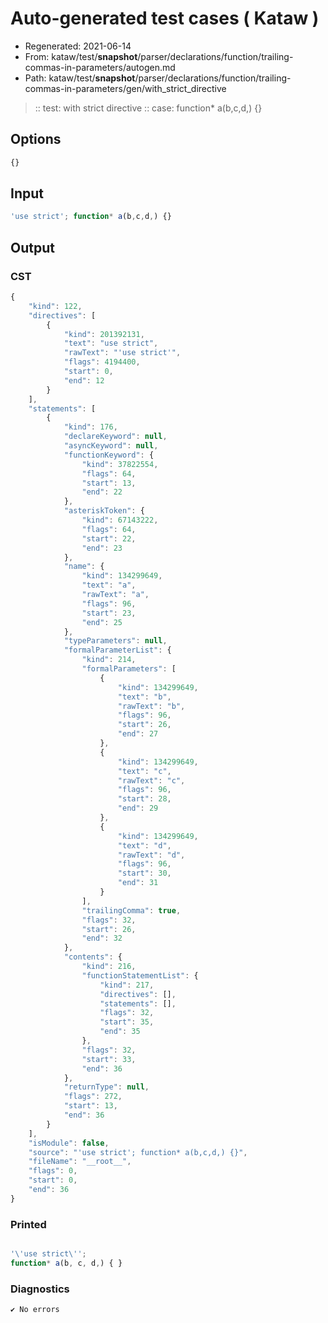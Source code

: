 # Auto-generated test cases ( Kataw )
- Regenerated: 2021-06-14
- From: kataw/test/__snapshot__/parser/declarations/function/trailing-commas-in-parameters/autogen.md
- Path: kataw/test/__snapshot__/parser/declarations/function/trailing-commas-in-parameters/gen/with_strict_directive
> :: test: with strict directive
> :: case: function* a(b,c,d,) {}
## Options

`````js
{}
`````
## Input

`````js
'use strict'; function* a(b,c,d,) {}
`````
## Output

### CST

```javascript
{
    "kind": 122,
    "directives": [
        {
            "kind": 201392131,
            "text": "use strict",
            "rawText": "'use strict'",
            "flags": 4194400,
            "start": 0,
            "end": 12
        }
    ],
    "statements": [
        {
            "kind": 176,
            "declareKeyword": null,
            "asyncKeyword": null,
            "functionKeyword": {
                "kind": 37822554,
                "flags": 64,
                "start": 13,
                "end": 22
            },
            "asteriskToken": {
                "kind": 67143222,
                "flags": 64,
                "start": 22,
                "end": 23
            },
            "name": {
                "kind": 134299649,
                "text": "a",
                "rawText": "a",
                "flags": 96,
                "start": 23,
                "end": 25
            },
            "typeParameters": null,
            "formalParameterList": {
                "kind": 214,
                "formalParameters": [
                    {
                        "kind": 134299649,
                        "text": "b",
                        "rawText": "b",
                        "flags": 96,
                        "start": 26,
                        "end": 27
                    },
                    {
                        "kind": 134299649,
                        "text": "c",
                        "rawText": "c",
                        "flags": 96,
                        "start": 28,
                        "end": 29
                    },
                    {
                        "kind": 134299649,
                        "text": "d",
                        "rawText": "d",
                        "flags": 96,
                        "start": 30,
                        "end": 31
                    }
                ],
                "trailingComma": true,
                "flags": 32,
                "start": 26,
                "end": 32
            },
            "contents": {
                "kind": 216,
                "functionStatementList": {
                    "kind": 217,
                    "directives": [],
                    "statements": [],
                    "flags": 32,
                    "start": 35,
                    "end": 35
                },
                "flags": 32,
                "start": 33,
                "end": 36
            },
            "returnType": null,
            "flags": 272,
            "start": 13,
            "end": 36
        }
    ],
    "isModule": false,
    "source": "'use strict'; function* a(b,c,d,) {}",
    "fileName": "__root__",
    "flags": 0,
    "start": 0,
    "end": 36
}
```

### Printed

```javascript

'\'use strict\'';
function* a(b, c, d,) { }

```

### Diagnostics

```javascript
✔ No errors
```

